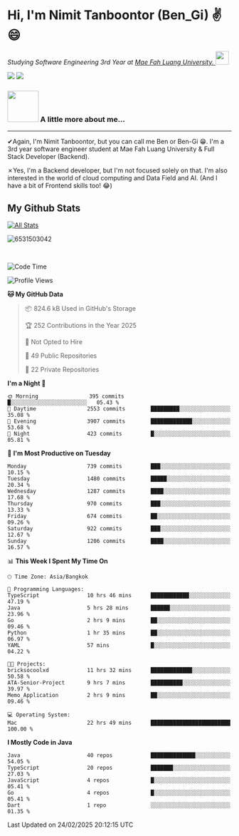 # Hi, I'm Nimit Tanboontor (Ben_Gi) ✌😄
<p><em>Studying Software Engineering 3rd Year at <a href="https://en.mfu.ac.th/home.html"> Mae Fah Luang University.
</a><img src="https://media.giphy.com/media/WUlplcMpOCEmTGBtBW/giphy.gif" width="30"> </em></p>


[![](https://img.shields.io/badge/linkedin-%230077B5.svg?style=for-the-badge&logo=linkedin)]([https://www.linkedin.com/in/thanaphoom-babparn/](https://www.linkedin.com/in/nimit-tanbooutor-798139246/))
[![](https://img.shields.io/badge/Medium-12100E?style=for-the-badge&logo=medium&logoColor=white)](https://medium.com/@nimittanbooutor)

### <img src="https://media.giphy.com/media/VgCDAzcKvsR6OM0uWg/giphy.gif" width="70"> A little more about me...  

<hr> <!-- Horizontal line -->

&#10004;Again, I'm Nimit Tanboontor, but you can call me Ben or Ben-Gi 😁. I'm a 3rd year software engineer student at Mae Fah Luang University & Full Stack Developer (Backend).

&#10007;Yes, I'm a Backend developer, but I'm not focused solely on that. I'm also interested in the world of cloud computing and Data Field and AI. (And I have a bit of Frontend skills too! 😂)


## My Github Stats

[![All Stats](https://github-readme-stats.vercel.app/api?username=6531503042&show_icons=true&theme=algolia)](https://github.com/6531503042)

<p><img align="center" src="https://github-readme-streak-stats.herokuapp.com/?user=6531503042&" alt="6531503042" /></p>

<br />


<!--START_SECTION:waka-->
![Code Time](http://img.shields.io/badge/Code%20Time-302%20hrs%207%20mins-blue)

![Profile Views](http://img.shields.io/badge/Profile%20Views-18-blue)

**🐱 My GitHub Data** 

> 📦 824.6 kB Used in GitHub's Storage 
 > 
> 🏆 252 Contributions in the Year 2025
 > 
> 🚫 Not Opted to Hire
 > 
> 📜 49 Public Repositories 
 > 
> 🔑 22 Private Repositories 
 > 
**I'm a Night 🦉** 

```text
🌞 Morning                395 commits         █░░░░░░░░░░░░░░░░░░░░░░░░   05.43 % 
🌆 Daytime                2553 commits        █████████░░░░░░░░░░░░░░░░   35.08 % 
🌃 Evening                3907 commits        █████████████░░░░░░░░░░░░   53.68 % 
🌙 Night                  423 commits         █░░░░░░░░░░░░░░░░░░░░░░░░   05.81 % 
```
📅 **I'm Most Productive on Tuesday** 

```text
Monday                   739 commits         ███░░░░░░░░░░░░░░░░░░░░░░   10.15 % 
Tuesday                  1480 commits        █████░░░░░░░░░░░░░░░░░░░░   20.34 % 
Wednesday                1287 commits        ████░░░░░░░░░░░░░░░░░░░░░   17.68 % 
Thursday                 970 commits         ███░░░░░░░░░░░░░░░░░░░░░░   13.33 % 
Friday                   674 commits         ██░░░░░░░░░░░░░░░░░░░░░░░   09.26 % 
Saturday                 922 commits         ███░░░░░░░░░░░░░░░░░░░░░░   12.67 % 
Sunday                   1206 commits        ████░░░░░░░░░░░░░░░░░░░░░   16.57 % 
```


📊 **This Week I Spent My Time On** 

```text
🕑︎ Time Zone: Asia/Bangkok

💬 Programming Languages: 
TypeScript               10 hrs 46 mins      ████████████░░░░░░░░░░░░░   47.19 % 
Java                     5 hrs 28 mins       ██████░░░░░░░░░░░░░░░░░░░   23.96 % 
Go                       2 hrs 9 mins        ██░░░░░░░░░░░░░░░░░░░░░░░   09.46 % 
Python                   1 hr 35 mins        ██░░░░░░░░░░░░░░░░░░░░░░░   06.97 % 
YAML                     57 mins             █░░░░░░░░░░░░░░░░░░░░░░░░   04.22 % 

🐱‍💻 Projects: 
bricksocoolxd            11 hrs 32 mins      █████████████░░░░░░░░░░░░   50.58 % 
ATA-Senior-Project       9 hrs 7 mins        ██████████░░░░░░░░░░░░░░░   39.97 % 
Memo_Application         2 hrs 9 mins        ██░░░░░░░░░░░░░░░░░░░░░░░   09.46 % 

💻 Operating System: 
Mac                      22 hrs 49 mins      █████████████████████████   100.00 % 
```

**I Mostly Code in Java** 

```text
Java                     40 repos            ██████████████░░░░░░░░░░░   54.05 % 
TypeScript               20 repos            ███████░░░░░░░░░░░░░░░░░░   27.03 % 
JavaScript               4 repos             █░░░░░░░░░░░░░░░░░░░░░░░░   05.41 % 
Go                       4 repos             █░░░░░░░░░░░░░░░░░░░░░░░░   05.41 % 
Dart                     1 repo              ░░░░░░░░░░░░░░░░░░░░░░░░░   01.35 % 
```




 Last Updated on 24/02/2025 20:12:15 UTC
<!--END_SECTION:waka-->

